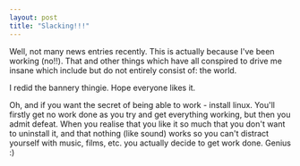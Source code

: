 ```yaml
---
layout: post
title: "Slacking!!!"
---
```

Well, not many news entries recently. This is actually because I've been
working (no!!). That and other things which have all conspired to drive me
insane which include but do not entirely consist of: the world.

I redid the bannery thingie. Hope everyone likes it.

Oh, and if you want the secret of being able to work - install linux. You'll
firstly get no work done as you try and get everything working, but then you
admit defeat. When you realise that you like it so much that you don't want to
uninstall it, and that nothing (like sound) works so you can't distract
yourself with music, films, etc. you actually decide to get work done. Genius
:)
